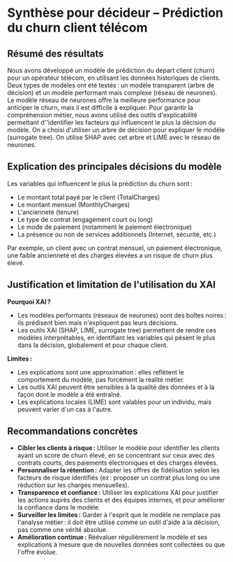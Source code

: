 # Synthèse pour décideur – Prédiction du churn client télécom

## Résumé des résultats

Nous avons développé un modèle de prédiction du départ client (churn) pour un opérateur télécom, en utilisant les données historiques de clients. Deux types de modèles ont été testés : un modèle transparent (arbre de décision) et un modèle performant mais complexe (réseau de neurones).  
Le modèle réseau de neurones offre la meilleure performance pour anticiper le churn, mais il est difficile à expliquer. Pour garantir la compréhension métier, nous avons utilisé des outils d'explicabilité permettant d''identifier les facteurs qui influencent le plus la décision du modèle. On a choisi d'utiliser un arbre de décision pour expliquer le modèle (surrogate tree). On utilise SHAP avec cet arbre et LIME avec le réseau de neurones.

## Explication des principales décisions du modèle

Les variables qui influencent le plus la prédiction du churn sont :
- Le montant total payé par le client (TotalCharges)
- Le montant mensuel (MonthlyCharges)
- L'ancienneté (tenure)
- Le type de contrat (engagement court ou long)
- Le mode de paiement (notamment le paiement électronique)
- La présence ou non de services additionnels (Internet, sécurité, etc.)

Par exemple, un client avec un contrat mensuel, un paiement électronique, une faible ancienneté et des charges élevées a un risque de churn plus élevé.

## Justification et limitation de l'utilisation du XAI

**Pourquoi XAI ?**
- Les modèles performants (réseaux de neurones) sont des boîtes noires : ils prédisent bien mais n'expliquent pas leurs décisions.
- Les outils XAI (SHAP, LIME, surrogate tree) permettent de rendre ces modèles interprétables, en identifiant les variables qui pèsent le plus dans la décision, globalement et pour chaque client.

**Limites :**
- Les explications sont une approximation : elles reflètent le comportement du modèle, pas forcément la réalité métier.
- Les outils XAI peuvent être sensibles à la qualité des données et à la façon dont le modèle a été entraîné.
- Les explications locales (LIME) sont valables pour un individu, mais peuvent varier d'un cas à l'autre.

## Recommandations concrètes

- **Cibler les clients à risque :** Utiliser le modèle pour identifier les clients ayant un score de churn élevé, en se concentrant sur ceux avec des contrats courts, des paiements électroniques et des charges élevées.
- **Personnaliser la rétention :** Adapter les offres de fidélisation selon les facteurs de risque identifiés (ex : proposer un contrat plus long ou une réduction sur les charges mensuelles).
- **Transparence et confiance :** Utiliser les explications XAI pour justifier les actions auprès des clients et des équipes internes, et pour améliorer la confiance dans le modèle.
- **Surveiller les limites :** Garder à l'esprit que le modèle ne remplace pas l'analyse métier : il doit être utilisé comme un outil d'aide à la décision, pas comme une vérité absolue.
- **Amélioration continue :** Réévaluer régulièrement le modèle et ses explications à mesure que de nouvelles données sont collectées ou que l'offre évolue.
